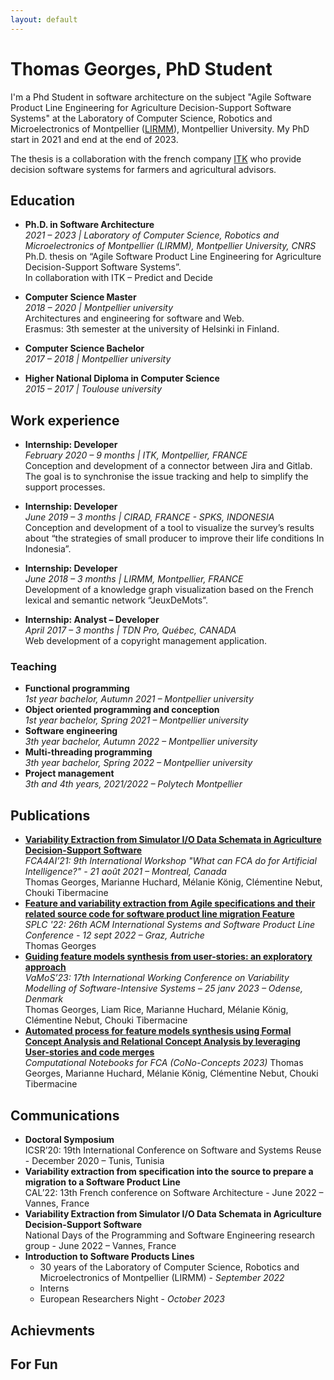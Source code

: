 ```yaml
---
layout: default
---
```


# Thomas Georges, PhD Student

  I'm a Phd Student in software architecture on the subject "Agile Software Product Line Engineering for Agriculture Decision-Support Software Systems" at the Laboratory of Computer Science, Robotics and Microelectronics of Montpellier ([LIRMM](https://www.lirmm.fr/)), Montpellier University. My PhD start in 2021 and end at the end of 2023.

  The thesis is a collaboration with the french company [ITK](itk.fr/en) who provide decision software systems for farmers and agricultural advisors.

## Education

- **Ph.D. in Software Architecture**  
  *2021 – 2023 | Laboratory of Computer Science, Robotics and Microelectronics of Montpellier (LIRMM), Montpellier University, CNRS*  
  Ph.D. thesis on “Agile Software Product Line Engineering for Agriculture Decision-Support Software Systems”.  
  In collaboration with ITK – Predict and Decide

- **Computer Science Master**  
  *2018 – 2020 | Montpellier university*  
  Architectures and engineering for software and Web.  
  Erasmus: 3th semester at the university of Helsinki in Finland.  

- **Computer Science Bachelor**  
  *2017 – 2018 | Montpellier university*

- **Higher National Diploma in Computer Science**  
  *2015 – 2017 | Toulouse university*

## Work experience

- **Internship: Developer**  
*February 2020 – 9 months | ITK, Montpellier, FRANCE*  
Conception and development of a connector between Jira and Gitlab. The goal is to synchronise the issue tracking and help to simplify the support processes.

- **Internship: Developer**  
*June 2019 – 3 months | CIRAD, FRANCE - SPKS, INDONESIA*  
Conception and development of a tool to visualize the survey’s results about “the strategies of small producer to improve their life conditions In Indonesia”.  

- **Internship: Developer**  
*June 2018 – 3 months | LIRMM, Montpellier, FRANCE*  
Development of a knowledge graph visualization based on the French lexical and semantic network “JeuxDeMots”.  

- **Internship: Analyst – Developer**  
*April 2017 – 3 months | TDN Pro, Québec, CANADA*  
Web development of a copyright management application.  

### Teaching

- **Functional programming**  
  *1st year bachelor, Autumn 2021 – Montpellier university*  
- **Object oriented programming and conception**  
  *1st year bachelor, Spring 2021 – Montpellier university*  
- **Software engineering**  
  *3th year bachelor, Autumn 2022 – Montpellier university*  
- **Multi-threading programming**  
  *3th year bachelor, Spring 2022 – Montpellier university*  
- **Project management**  
  *3th and 4th years, 2021/2022 – Polytech Montpellier*

## Publications

- [**Variability Extraction from Simulator I/O Data Schemata in Agriculture Decision-Support Software**](https://hal-lirmm.ccsd.cnrs.fr/hal-03375570v1)  
  *FCA4AI’21: 9th International Workshop "What can FCA do for Artificial Intelligence?" - 21 août 2021 – Montreal, Canada*  
  Thomas Georges, Marianne Huchard, Mélanie König, Clémentine Nebut, Chouki Tibermacine
- [**Feature and variability extraction from Agile specifications and their related source code for software product line migration Feature**](https://hal-lirmm.ccsd.cnrs.fr/hal-03825541v2)  
  *SPLC '22: 26th ACM International Systems and Software Product Line Conference - 12 sept 2022 – Graz, Autriche*  
  Thomas Georges
- [**Guiding feature models synthesis from user-stories: an exploratory approach**](https://hal-lirmm.ccsd.cnrs.fr/lirmm-03971078v1)  
  *VaMoS’23: 17th International Working Conference on Variability Modelling of Software-Intensive Systems – 25 janv 2023 – Odense, Denmark*  
  Thomas Georges, Liam Rice, Marianne Huchard, Mélanie König, Clémentine Nebut, Chouki Tibermacine  
- [**Automated process for feature models synthesis using Formal Concept Analysis and Relational Concept Analysis by leveraging User-stories and code merges**](https://www.kde.cs.uni-kassel.de/icfca2023/cono-concepts.html)  
  *Computational Notebooks for FCA (CoNo-Concepts 2023)*
  Thomas Georges, Marianne Huchard, Mélanie König, Clémentine Nebut, Chouki Tibermacine

## Communications

- **Doctoral Symposium**  
  ICSR’20:  19th International Conference on Software and Systems Reuse - December 2020 – Tunis, Tunisia
- **Variability extraction from specification into the source to prepare a migration to a Software Product Line**  
  CAL’22: 13th French conference on Software Architecture - June 2022 – Vannes, France
- **Variability Extraction from Simulator I/O Data Schemata in Agriculture Decision-Support Software**  
  National Days of the Programming and Software Engineering research group - June 2022 – Vannes, France
- **Introduction to Software Products Lines**
  - 30 years of the Laboratory of Computer Science, Robotics and Microelectronics of Montpellier (LIRMM) - *September 2022*
  - Interns
  - European Researchers Night - *October 2023*

## Achievments

## For Fun
